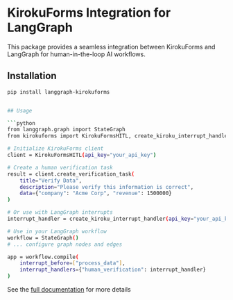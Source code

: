 # KirokuForms Integration for LangGraph

This package provides a seamless integration between KirokuForms and LangGraph for human-in-the-loop AI workflows.

## Installation

```bash
pip install langgraph-kirokuforms


## Usage

```python
from langgraph.graph import StateGraph
from kirokuforms import KirokuFormsHITL, create_kiroku_interrupt_handler

# Initialize KirokuForms client
client = KirokuFormsHITL(api_key="your_api_key")

# Create a human verification task
result = client.create_verification_task(
    title="Verify Data",
    description="Please verify this information is correct",
    data={"company": "Acme Corp", "revenue": 1500000}
)

# Or use with LangGraph interrupts
interrupt_handler = create_kiroku_interrupt_handler(api_key="your_api_key")

# Use in your LangGraph workflow
workflow = StateGraph()
# ... configure graph nodes and edges

app = workflow.compile(
    interrupt_before=["process_data"],
    interrupt_handlers={"human_verification": interrupt_handler}
)
```

See the [full documentation](https://kirokuforms.com/docs/langgraph) for more details
